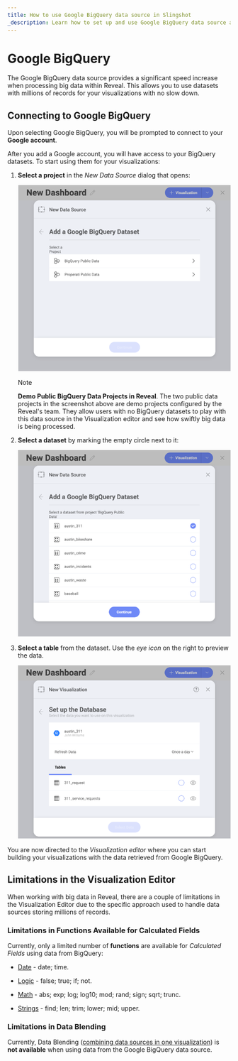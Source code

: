 ```yaml
---
title: How to use Google BigQuery data source in Slingshot
_description: Learn how to set up and use Google BigQuery data source and use huge datasets with no slow down.
---
```


# Google BigQuery

The Google BigQuery data source provides a significant speed increase
when processing big data within Reveal. This allows you to use datasets
with millions of records for your visualizations with no slow down.

## Connecting to Google BigQuery

Upon selecting Google BigQuery, you will be prompted to connect to your
**Google account**.

After you add a Google account, you will have access to your BigQuery
datasets. To start using them for your visualizations:

1.  **Select a project** in the *New Data Source* dialog that opens:

    <img src="images/select-project-bigquery.png" alt="Select a project in the New Data Source dialog" class="responsive-img"/>

    >[!NOTE]    
    **Demo Public BigQuery Data Projects in Reveal**.
    The two public data projects in the screenshot above are demo
    projects configured by the Reveal's team. They allow users with no
    BigQuery datasets to play with this data source in the Visualization
    editor and see how swiftly big data is being processed.


2.  **Select a dataset** by marking the empty circle next to it:

    <img src="images/select-dataset-bigquery.png" alt="Select a dataset dialog" class="responsive-img"/>

3.  **Select a table** from the dataset. Use the *eye icon* on the right
    to preview the data.

    <img src="images/select-table-bigquery.png" alt="Select a table dialog" class="responsive-img"/>

You are now directed to the *Visualization editor* where you can start
building your visualizations with the data retrieved from Google
BigQuery.

## Limitations in the Visualization Editor

When working with big data in Reveal, there are a couple of limitations
in the Visualization Editor due to the specific approach used to handle
data sources storing millions of records.

### Limitations in Functions Available for Calculated Fields

Currently, only a limited number of **functions** are available for
*Calculated Fields* using data from BigQuery:

- [Date](~/en/data-visualizations/fields/calculated-fields/date.md) - date; time.

- [Logic](~/en/data-visualizations/fields/calculated-fields/logic.md) - false; true; if; not.

- [Math](~/en/data-visualizations/fields/calculated-fields/math.md) - abs; exp; log; log10; mod; rand; sign; sqrt; trunc.

- [Strings](~/en/data-visualizations/fields/calculated-fields/string.md) - find; len; trim; lower; mid; upper.

### Limitations in Data Blending

Currently, Data Blending ([combining data sources in one visualization](~/en/datasources/data-blending.md)) is **not available** when using data from the Google BigQuery data source.
